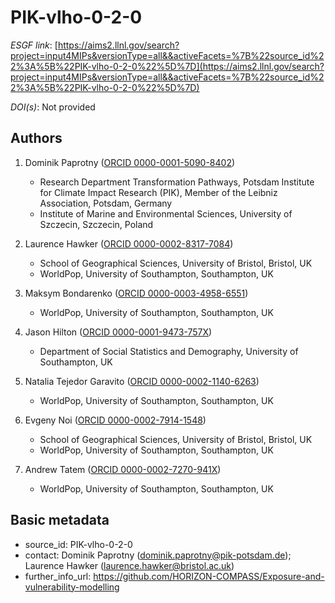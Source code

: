 # PIK-vlho-0-2-0

*ESGF link*: [https://aims2.llnl.gov/search?project=input4MIPs&versionType=all&&activeFacets=%7B%22source_id%22%3A%5B%22PIK-vlho-0-2-0%22%5D%7D](https://aims2.llnl.gov/search?project=input4MIPs&versionType=all&&activeFacets=%7B%22source_id%22%3A%5B%22PIK-vlho-0-2-0%22%5D%7D)

*DOI(s)*: Not provided

## Authors

1. Dominik Paprotny ([ORCID 0000-0001-5090-8402](https://orcid.org/0000-0001-5090-8402))
    - Research Department Transformation Pathways, Potsdam Institute for Climate Impact Research (PIK), Member of the Leibniz Association, Potsdam, Germany
    - Institute of Marine and Environmental Sciences, University of Szczecin, Szczecin, Poland

2. Laurence Hawker ([ORCID 0000-0002-8317-7084](https://orcid.org/0000-0002-8317-7084))
    - School of Geographical Sciences, University of Bristol, Bristol, UK
    - WorldPop, University of Southampton, Southampton, UK

3. Maksym Bondarenko ([ORCID 0000-0003-4958-6551](https://orcid.org/0000-0003-4958-6551))
    - WorldPop, University of Southampton, Southampton, UK

4. Jason Hilton ([ORCID 0000-0001-9473-757X](https://orcid.org/0000-0001-9473-757X))
    - Department of Social Statistics and Demography, University of Southampton, UK

5. Natalia Tejedor Garavito ([ORCID 0000-0002-1140-6263](https://orcid.org/0000-0002-1140-6263))
    - WorldPop, University of Southampton, Southampton, UK

6. Evgeny Noi ([ORCID 0000-0002-7914-1548](https://orcid.org/0000-0002-7914-1548))
    - School of Geographical Sciences, University of Bristol, Bristol, UK
    - WorldPop, University of Southampton, Southampton, UK

7. Andrew Tatem ([ORCID 0000-0002-7270-941X](https://orcid.org/0000-0002-7270-941X))
    - WorldPop, University of Southampton, Southampton, UK


## Basic metadata

- source_id: PIK-vlho-0-2-0
- contact: Dominik Paprotny (dominik.paprotny@pik-potsdam.de); Laurence Hawker (laurence.hawker@bristol.ac.uk)
- further_info_url: https://github.com/HORIZON-COMPASS/Exposure-and-vulnerability-modelling